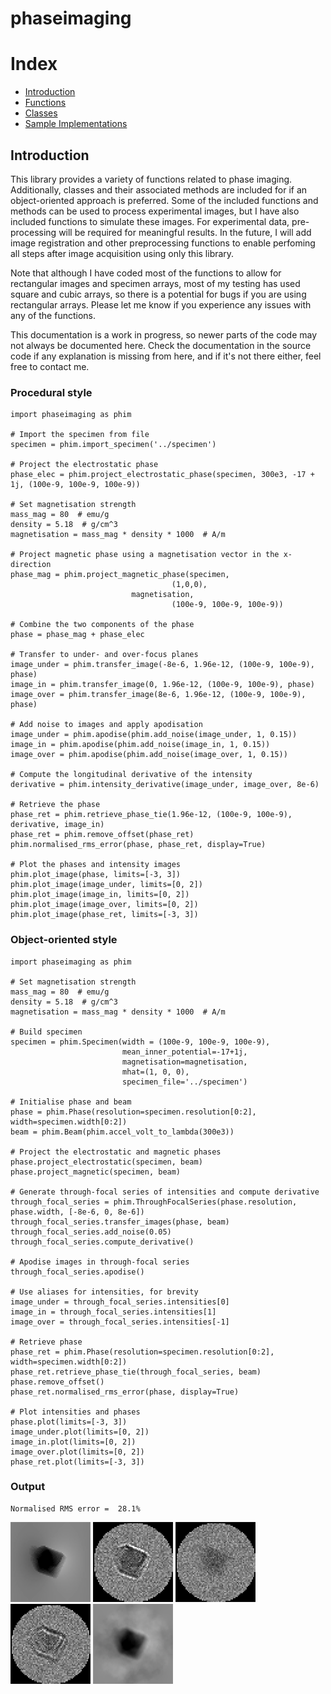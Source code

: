 # phaseimaging

# Index

* [Introduction](#introduction)
* [Functions](functions/functions)
* [Classes](classes/classes)
* [Sample Implementations](sample_implementations/sample_implementations.md)

## Introduction

This library provides a variety of functions related to phase imaging. Additionally, classes and their associated methods are included for if an object-oriented approach is preferred. Some of the included functions and methods can be used to process experimental images, but I have also included functions to simulate these images. For experimental data, pre-processing will be required for meaningful results. In the future, I will add image registration and other preprocessing functions to enable perfoming all steps after image acquisition using only this library.

Note that although I have coded most of the functions to allow for rectangular images and specimen arrays, most of my testing has used square and cubic arrays, so there is a potential for bugs if you are using rectangular arrays. Please let me know if you experience any issues with any of the functions.

This documentation is a work in progress, so newer parts of the code may not always be documented here. Check the documentation in the source code if any explanation is missing from here, and if it's not there either, feel free to contact me.




### Procedural style

    import phaseimaging as phim
    
    # Import the specimen from file
    specimen = phim.import_specimen('../specimen')
    
    # Project the electrostatic phase
    phase_elec = phim.project_electrostatic_phase(specimen, 300e3, -17 + 1j, (100e-9, 100e-9, 100e-9))
    
    # Set magnetisation strength
    mass_mag = 80  # emu/g
    density = 5.18  # g/cm^3
    magnetisation = mass_mag * density * 1000  # A/m
    
    # Project magnetic phase using a magnetisation vector in the x-direction
    phase_mag = phim.project_magnetic_phase(specimen,
                                        (1,0,0),
                               magnetisation,
                                        (100e-9, 100e-9, 100e-9))
    
    # Combine the two components of the phase
    phase = phase_mag + phase_elec
    
    # Transfer to under- and over-focus planes
    image_under = phim.transfer_image(-8e-6, 1.96e-12, (100e-9, 100e-9), phase)
    image_in = phim.transfer_image(0, 1.96e-12, (100e-9, 100e-9), phase)
    image_over = phim.transfer_image(8e-6, 1.96e-12, (100e-9, 100e-9), phase)
    
    # Add noise to images and apply apodisation
    image_under = phim.apodise(phim.add_noise(image_under, 1, 0.15))
    image_in = phim.apodise(phim.add_noise(image_in, 1, 0.15))
    image_over = phim.apodise(phim.add_noise(image_over, 1, 0.15))
    
    # Compute the longitudinal derivative of the intensity
    derivative = phim.intensity_derivative(image_under, image_over, 8e-6)
    
    # Retrieve the phase
    phase_ret = phim.retrieve_phase_tie(1.96e-12, (100e-9, 100e-9), derivative, image_in)
    phase_ret = phim.remove_offset(phase_ret)
    phim.normalised_rms_error(phase, phase_ret, display=True)
    
    # Plot the phases and intensity images
    phim.plot_image(phase, limits=[-3, 3])
    phim.plot_image(image_under, limits=[0, 2])
    phim.plot_image(image_in, limits=[0, 2])
    phim.plot_image(image_over, limits=[0, 2])
    phim.plot_image(phase_ret, limits=[-3, 3])

### Object-oriented style

    import phaseimaging as phim

    # Set magnetisation strength
    mass_mag = 80  # emu/g
    density = 5.18  # g/cm^3
    magnetisation = mass_mag * density * 1000  # A/m
    
    # Build specimen
    specimen = phim.Specimen(width = (100e-9, 100e-9, 100e-9),
                             mean_inner_potential=-17+1j,
                             magnetisation=magnetisation,
                             mhat=(1, 0, 0),
                             specimen_file='../specimen')
    
    # Initialise phase and beam
    phase = phim.Phase(resolution=specimen.resolution[0:2], width=specimen.width[0:2])
    beam = phim.Beam(phim.accel_volt_to_lambda(300e3))
    
    # Project the electrostatic and magnetic phases
    phase.project_electrostatic(specimen, beam)
    phase.project_magnetic(specimen, beam)
    
    # Generate through-focal series of intensities and compute derivative
    through_focal_series = phim.ThroughFocalSeries(phase.resolution, phase.width, [-8e-6, 0, 8e-6])
    through_focal_series.transfer_images(phase, beam)
    through_focal_series.add_noise(0.05)
    through_focal_series.compute_derivative()
    
    # Apodise images in through-focal series
    through_focal_series.apodise()
    
    # Use aliases for intensities, for brevity
    image_under = through_focal_series.intensities[0]
    image_in = through_focal_series.intensities[1]
    image_over = through_focal_series.intensities[-1]
    
    # Retrieve phase
    phase_ret = phim.Phase(resolution=specimen.resolution[0:2], width=specimen.width[0:2])
    phase_ret.retrieve_phase_tie(through_focal_series, beam)
    phase.remove_offset()
    phase_ret.normalised_rms_error(phase, display=True)
    
    # Plot intensities and phases
    phase.plot(limits=[-3, 3])
    image_under.plot(limits=[0, 2])
    image_in.plot(limits=[0, 2])
    image_over.plot(limits=[0, 2])
    phase_ret.plot(limits=[-3, 3])

    
### Output

    Normalised RMS error =  28.1%
    
![projected phase](README/phase.png) ![under-focus image](README/image_under.png) ![in-focus image](README/image_in.png) ![over-focus image](README/image_over.png) ![retrieved phase](README/phase_ret.png)
